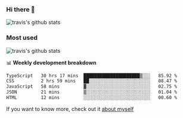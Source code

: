 ### Hi there 👋

<!--
**HondryTravis/HondryTravis** is a ✨ _special_ ✨ repository because its `README.md` (this file) appears on your GitHub profile.

Here are some ideas to get you started:

- 🔭 I’m currently working on ...
- 🌱 I’m currently learning ...
- 👯 I’m looking to collaborate on ...
- 🤔 I’m looking for help with ...
- 💬 Ask me about ...
- 📫 How to reach me: ...
- 😄 Pronouns: ...
- ⚡ Fun fact: ...
-->

![travis's github stats](https://github-readme-stats.vercel.app/api?username=HondryTravis&hide=stars)
### Most used
![travis's github stats](https://github-readme-stats.anuraghazra1.vercel.app/api/top-langs/?username=HondryTravis&layout=compact&hide_title=true)

📊 **Weekly development breakdown**

<!--START_SECTION:waka-->

```txt
TypeScript   30 hrs 17 mins  █████████████████████▒░░░   85.92 %
CSS          2 hrs 59 mins   ██░░░░░░░░░░░░░░░░░░░░░░░   08.47 %
JavaScript   58 mins         ▓░░░░░░░░░░░░░░░░░░░░░░░░   02.75 %
JSON         21 mins         ▒░░░░░░░░░░░░░░░░░░░░░░░░   01.04 %
HTML         12 mins         ░░░░░░░░░░░░░░░░░░░░░░░░░   00.60 %
```

<!--END_SECTION:waka-->

If you want to know more, check out it [about myself](https://hondrytravis.github.io/)

